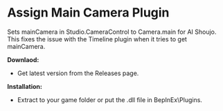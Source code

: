 # Assign Main Camera Plugin

Sets mainCamera in Studio.CameraControl to Camera.main for AI Shoujo. This fixes the issue with the Timeline plugin when it tries to get mainCamera.

**Downlaod:**
 - Get latest version from the Releases page.

**Installation:**
 - Extract to your game folder or put the .dll file in BepInEx\Plugins.
